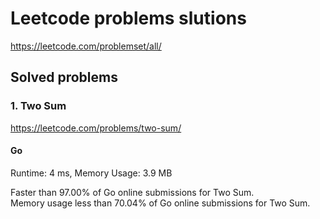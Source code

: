 # Leetcode problems slutions
https://leetcode.com/problemset/all/

## Solved problems

### 1. Two Sum
https://leetcode.com/problems/two-sum/
#### Go
Runtime: 4 ms, Memory Usage: 3.9 MB

Faster than 97.00% of Go online submissions for Two Sum.  
Memory usage less than 70.04% of Go online submissions for Two Sum.
